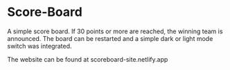# Score-Board
A simple score board. If 30 points or more are reached, the winning team is announced. The board can be restarted and a simple dark or light mode switch was integrated.

The website can be found at scoreboard-site.netlify.app
